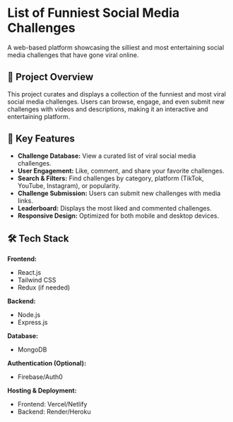 # List of Funniest Social Media Challenges

A web-based platform showcasing the silliest and most entertaining social media challenges that have gone viral online.

## 🚀 Project Overview
This project curates and displays a collection of the funniest and most viral social media challenges. Users can browse, engage, and even submit new challenges with videos and descriptions, making it an interactive and entertaining platform.

## 🎯 Key Features
- **Challenge Database:** View a curated list of viral social media challenges.
- **User Engagement:** Like, comment, and share your favorite challenges.
- **Search & Filters:** Find challenges by category, platform (TikTok, YouTube, Instagram), or popularity.
- **Challenge Submission:** Users can submit new challenges with media links.
- **Leaderboard:** Displays the most liked and commented challenges.
- **Responsive Design:** Optimized for both mobile and desktop devices.

## 🛠 Tech Stack
**Frontend:**
- React.js
- Tailwind CSS
- Redux (if needed)

**Backend:**
- Node.js
- Express.js

**Database:**
- MongoDB

**Authentication (Optional):**
- Firebase/Auth0

**Hosting & Deployment:**
- Frontend: Vercel/Netlify
- Backend: Render/Heroku